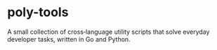 # poly-tools
A small collection of cross‑language utility scripts that solve everyday developer tasks, written in Go and Python.
